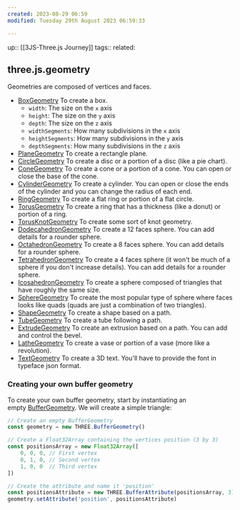 ```yaml
---
created: 2023-08-29 06:59
modified: Tuesday 29th August 2023 06:59:33

---
```

up::  [[3JS-Three.js Journey]]
tags::
related:

## three.js.geometry

Geometries are composed of vertices and faces.

- [BoxGeometry](https://threejs.org/docs/#api/en/geometries/BoxGeometry) To create a box.
	-  `width`: The size on the `x` axis
	- `height`: The size on the `y` axis
	- `depth`: The size on the `z` axis
	- `widthSegments`: How many subdivisions in the `x` axis
	- `heightSegments`: How many subdivisions in the `y` axis
	- `depthSegments`: How many subdivisions in the `z` axis
- [PlaneGeometry](https://threejs.org/docs/#api/en/geometries/PlaneGeometry) To create a rectangle plane.
- [CircleGeometry](https://threejs.org/docs/#api/en/geometries/CircleGeometry) To create a disc or a portion of a disc (like a pie chart).
- [ConeGeometry](https://threejs.org/docs/#api/en/geometries/ConeGeometry) To create a cone or a portion of a cone. You can open or close the base of the cone.
- [CylinderGeometry](https://threejs.org/docs/#api/en/geometries/CylinderGeometry) To create a cylinder. You can open or close the ends of the cylinder and you can change the radius of each end.
- [RingGeometry](https://threejs.org/docs/#api/en/geometries/RingGeometry) To create a flat ring or portion of a flat circle.
- [TorusGeometry](https://threejs.org/docs/#api/en/geometries/TorusGeometry) To create a ring that has a thickness (like a donut) or portion of a ring.
- [TorusKnotGeometry](https://threejs.org/docs/#api/en/geometries/TorusKnotGeometry) To create some sort of knot geometry.
- [DodecahedronGeometry](https://threejs.org/docs/#api/en/geometries/DodecahedronGeometry) To create a 12 faces sphere. You can add details for a rounder sphere.
- [OctahedronGeometry](https://threejs.org/docs/#api/en/geometries/OctahedronGeometry) To create a 8 faces sphere. You can add details for a rounder sphere.
- [TetrahedronGeometry](https://threejs.org/docs/#api/en/geometries/TetrahedronGeometry) To create a 4 faces sphere (it won't be much of a sphere if you don't increase details). You can add details for a rounder sphere.
- [IcosahedronGeometry](https://threejs.org/docs/#api/en/geometries/IcosahedronGeometry) To create a sphere composed of triangles that have roughly the same size.
- [SphereGeometry](https://threejs.org/docs/#api/en/geometries/SphereGeometry) To create the most popular type of sphere where faces looks like quads (quads are just a combination of two triangles).
- [ShapeGeometry](https://threejs.org/docs/#api/en/geometries/ShapeGeometry) To create a shape based on a path.
- [TubeGeometry](https://threejs.org/docs/#api/en/geometries/TubeGeometry) To create a tube following a path.
- [ExtrudeGeometry](https://threejs.org/docs/#api/en/geometries/ExtrudeGeometry) To create an extrusion based on a path. You can add and control the bevel.
- [LatheGeometry](https://threejs.org/docs/#api/en/geometries/LatheGeometry) To create a vase or portion of a vase (more like a revolution).
- [TextGeometry](https://threejs.org/docs/?q=textge#examples/en/geometries/TextGeometry) To create a 3D text. You'll have to provide the font in typeface json format.
### Creating your own buffer geometry
To create your own buffer geometry, start by instantiating an empty [BufferGeometry](https://threejs.org/docs/#api/en/core/BufferGeometry). We will create a simple triangle:

```javascript
// Create an empty BufferGeometry
const geometry = new THREE.BufferGeometry()

// Create a Float32Array containing the vertices position (3 by 3)
const positionsArray = new Float32Array([
    0, 0, 0, // First vertex
    0, 1, 0, // Second vertex
    1, 0, 0  // Third vertex
])

// Create the attribute and name it 'position'
const positionsAttribute = new THREE.BufferAttribute(positionsArray, 3)
geometry.setAttribute('position', positionsAttribute)
```
